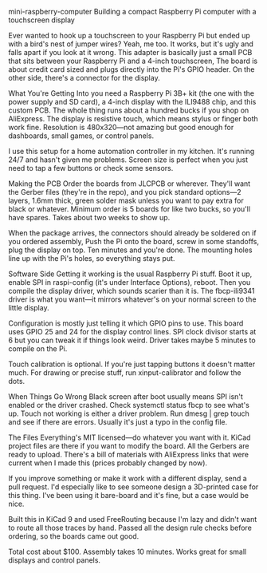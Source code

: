 mini-raspberry-computer
Building a compact Raspberry Pi computer with a touchscreen display

Ever wanted to hook up a touchscreen to your Raspberry Pi but ended up with a bird's nest of jumper wires? Yeah, me too. It works, but it's ugly and falls apart if you look at it wrong. This adapter is basically just a small PCB that sits between your Raspberry Pi and a 4-inch touchscreen, The board is about credit card sized and plugs directly into the Pi's GPIO header. On the other side, there's a connector for the display.

What You're Getting Into
you need a Raspberry Pi 3B+ kit (the one with the power supply and SD card), a 4-inch display with the ILI9488 chip, and this custom PCB. The whole thing runs about a hundred bucks if you shop on AliExpress. The display is resistive touch, which means stylus or finger both work fine. Resolution is 480x320—not amazing but good enough for dashboards, small games, or control panels.

I use this setup for a home automation controller in my kitchen. It's running 24/7 and hasn't given me problems. Screen size is perfect when you just need to tap a few buttons or check some sensors.

Making the PCB
Order the boards from JLCPCB or wherever. They'll want the Gerber files (they're in the repo), and you pick standard options—2 layers, 1.6mm thick, green solder mask unless you want to pay extra for black or whatever. Minimum order is 5 boards for like two bucks, so you'll have spares. Takes about two weeks to show up.

When the package arrives, the connectors should already be soldered on if you ordered assembly, Push the Pi onto the board, screw in some standoffs, plug the display on top. Ten minutes and you're done. The mounting holes line up with the Pi's holes, so everything stays put.

Software Side
Getting it working is the usual Raspberry Pi stuff. Boot it up, enable SPI in raspi-config (it's under Interface Options), reboot. Then you compile the display driver, which sounds scarier than it is. The fbcp-ili9341 driver is what you want—it mirrors whatever's on your normal screen to the little display.

Configuration is mostly just telling it which GPIO pins to use. This board uses GPIO 25 and 24 for the display control lines. SPI clock divisor starts at 6 but you can tweak it if things look weird. Driver takes maybe 5 minutes to compile on the Pi.

Touch calibration is optional. If you're just tapping buttons it doesn't matter much. For drawing or precise stuff, run xinput-calibrator and follow the dots.

When Things Go Wrong
Black screen after boot usually means SPI isn't enabled or the driver crashed. Check systemctl status fbcp to see what's up.
Touch not working is either a driver problem. Run dmesg | grep touch and see if there are errors. Usually it's just a typo in the config file.

The Files
Everything's MIT licensed—do whatever you want with it. KiCad project files are there if you want to modify the board. All the Gerbers are ready to upload. There's a bill of materials with AliExpress links that were current when I made this (prices probably changed by now).

If you improve something or make it work with a different display, send a pull request. I'd especially like to see someone design a 3D-printed case for this thing. I've been using it bare-board and it's fine, but a case would be nice.

Built this in KiCad 9 and used FreeRouting because I'm lazy and didn't want to route all those traces by hand. Passed all the design rule checks before ordering, so the boards came out good.

Total cost about $100. Assembly takes 10 minutes. Works great for small displays and control panels.
